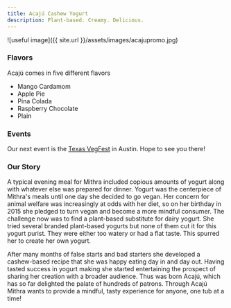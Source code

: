 ```yaml
---
title: Acajú Cashew Yogurt
description: Plant-based. Creamy. Delicious.
---
```


![useful image]({{ site.url }}/assets/images/acajupromo.jpg)

### Flavors

Acajú comes in five different flavors
  - Mango Cardamom
  - Apple Pie
  - Pina Colada
  - Raspberry Chocolate
  - Plain

### Events

Our next event is the [Texas VegFest](https://www.facebook.com/TxVegFest/) in Austin. Hope to see you there!

### Our Story

A typical evening meal for Mithra included copious amounts of yogurt along with whatever else was prepared for dinner. Yogurt was the centerpiece of Mithra's meals until one day she decided to go vegan. Her concern for animal welfare was increasingly at odds with her diet, so on her birthday in 2015 she pledged to turn vegan and become a more mindful consumer. The challenge now was to find a plant-based substitute for dairy yogurt. She tried several branded plant-based yogurts but none of them cut it for this yogurt purist. They were either too watery or had a flat taste. This spurred her to create her own yogurt.

After many months of false starts and bad starters she developed a cashew-based recipe that she was happy eating day in and day out. Having tasted success in yogurt making she started entertaining the prospect of sharing her creation with a broader audience. Thus was born Acajú, which has so far delighted the palate of hundreds of patrons. Through Acajú Mithra wants to provide a mindful, tasty experience for anyone, one tub at a time!
